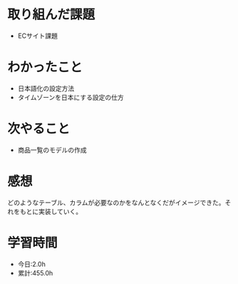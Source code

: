 # 取り組んだ課題
- ECサイト課題
# わかったこと
- 日本語化の設定方法
- タイムゾーンを日本にする設定の仕方
# 次やること
- 商品一覧のモデルの作成
# 感想
どのようなテーブル、カラムが必要なのかをなんとなくだがイメージできた。それをもとに実装していく。
# 学習時間
- 今日:2.0h
- 累計:455.0h

